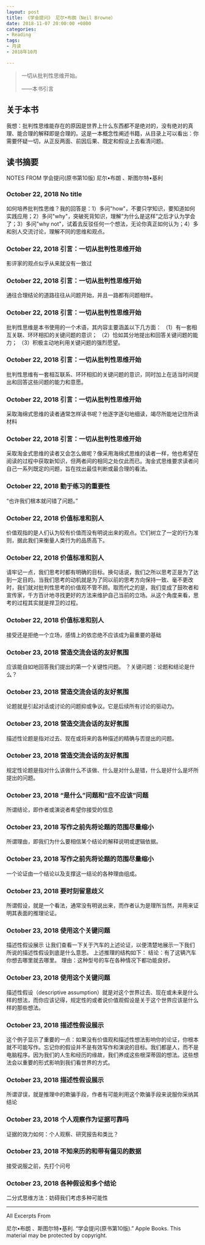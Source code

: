 ```yaml
---
layout: post
title: 《学会提问》 尼尔•布朗（Neil Browne）
date: 2018-11-07 20:00:00 +0800
categories:
- Reading
tags:
- 月读
- 2018年10月

---
```


<blockquote class="blockquote-center">
<p>一切从批判性思维开始。</p>
<p>——本书引言</p>
</blockquote>


## 关于本书

我想：批判性思维能存在的原因是世界上什么东西都不是绝对的，没有绝对的真理、能合理的解释即是合理的。这是一本概念性阐述书籍，从目录上可以看出：你需要怀疑一切，从正反两面、前因后果、既定和假设上去看清问题。


## 读书摘要

NOTES FROM
学会提问(原书第10版)
尼尔•布朗 、斯图尔特•基利
### October 22, 2018 No title

如何培养批判性思维？我的回答是：1）多问"how"，不要只学知识，要知道如何实践应用；2）多问"why"，突破死背知识，理解“为什么是这样”之后才认为学会了；3）多问"why not"，试着去反驳任何一个想法，无论你真正如何认为；4）多和别人交流讨论，理解不同的思维和观点。

### October 22, 2018 引言：一切从批判性思维开始

影评家的观点似乎从来就没有一致过

### October 22, 2018 引言：一切从批判性思维开始

通往合理结论的道路往往从问题开始，并且一路都有问题相伴。

### October 22, 2018 引言：一切从批判性思维开始

批判性思维是本书使用的一个术语，其内容主要涵盖以下几方面： （1）有一套相互关联、环环相扣的关键问题的意识； （2）恰如其分地提出和回答关键问题的能力； （3）积极主动地利用关键问题的强烈愿望。

### October 22, 2018 引言：一切从批判性思维开始

批判性思维有一套相互联系、环环相扣的关键问题的意识，同时加上在适当时间提出和回答这些问题的能力和意愿。

### October 22, 2018 引言：一切从批判性思维开始

采取海绵式思维的读者通常怎样读书呢？他逐字逐句地细读，竭尽所能地记住所读材料

### October 22, 2018 引言：一切从批判性思维开始

采取淘金式思维的读者又会怎么做呢？像采用海绵式思维的读者一样，他也希望在阅读的过程中获取新知识，但两者间的相同之处仅此而已。淘金式思维要求读者问自己一系列既定的问题，旨在找出最佳判断或最合理的看法。

### October 22, 2018 勤于练习的重要性

“也许我们根本就问错了问题。”

### October 22, 2018 价值标准和别人

价值观指的是人们认为较有价值而没有明说出来的观点。它们树立了一定的行为准则，据此我们来衡量人类行为的品质高下。

### October 22, 2018 价值标准和别人

请牢记一点，我们思考时都有明确的目标。换句话说，我们之所以思考正是为了达到一定目的。当我们思考的动机就是为了同以前的思考方向保持一致、毫不更改时，我们就对批判性思考的价值观不管不顾。取而代之的是，我们变成了鼓吹者和宣传家，千方百计地寻找更好的方法来维护自己当前的立场。从这个角度来看，思考的过程其实就是捍卫的过程。

### October 22, 2018 价值标准和别人

接受还是拒绝一个立场，感情上的依恋绝不应该成为最重要的基础

### October 23, 2018 营造交流会话的友好氛围

应该能自如地回答我们提出的第一个关键性问题。 ？关键问题：论题和结论是什么？

### October 23, 2018 营造交流会话的友好氛围

论题就是引起对话或讨论的问题抑或争议。它是后续所有讨论的驱动力。

### October 23, 2018 营造交流会话的友好氛围

描述性论题是指对过去、现在或将来的各种描述的精确与否提出的问题。

### October 23, 2018 营造交流会话的友好氛围

规定性论题是指对什么该做什么不该做、什么是对什么是错，什么是好什么是坏所提出的问题。

### October 23, 2018 “是什么”问题和“应不应该”问题

所谓结论，即作者或演说者希望你接受的信息

### October 23, 2018 写作之前先将论题的范围尽量缩小

所谓理由，即我们为什么要相信某个结论的解释说明或逻辑依据。

### October 23, 2018 写作之前先将论题的范围尽量缩小

一个论证由一个结论以及支撑这一结论的各种理由组成。

### October 23, 2018 要时刻留意歧义

所谓假设，就是一个看法，通常没有明说出来，而作者认为是理所当然，并用来证明其表面的推理论证。

### October 23, 2018 使用这个关键问题

描述性假设展示 让我们查看一下关于汽车的上述论证，以便清楚地展示一下我们所说的描述性假设到底是什么意思。 上述推理的结构如下： 结论：有了这辆汽车你想去哪里就去哪里。 理由：这种型号的车在各种情况下都功能良好。

### October 23, 2018 使用这个关键问题

描述性假设（descriptive assumption）就是对这个世界过去、现在或未来是什么样的想法，而你应该记得，规定性的或者说价值观假设是关于这个世界应该是什么样的那些想法。

### October 23, 2018 描述性假设展示

这个例子显示了重要的一点：如果没有价值观和描述性想法影响你的论证，你根本就不可能写作。忘记你的假设并不是有效写作和演说的目标。我们都是人，而不是电脑程序。因为我们的人生和经历的缘故，我们养成这些根深蒂固的想法。这些想法会以重要的形式影响到我们看世界的方式。

### October 23, 2018 描述性假设展示

所谓谬误，就是推理中的欺骗手段，作者有可能利用这个欺骗手段来说服你采纳其结论

### October 23, 2018 个人观察作为证据可靠吗

证据的效力如何：个人观察、研究报告和类比？

### October 23, 2018 不知来历的和带有偏见的数据

接受说服之前，先打个问号

### October 23, 2018 各种假设和多个结论

二分式思维方法：妨碍我们考虑多种可能性

----

All Excerpts From

尼尔•布朗 、斯图尔特•基利. “学会提问(原书第10版).” Apple Books. 
This material may be protected by copyright.